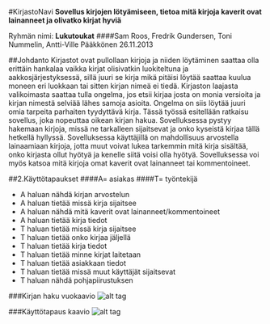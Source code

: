#KirjastoNavi
**Sovellus kirjojen lötyämiseen, tietoa mitä kirjoja kaverit ovat lainanneet ja olivatko kirjat hyviä**

Ryhmän nimi: **Lukutoukat**
####Sam Roos, Fredrik Gundersen, Toni Nummelin, Antti-Ville Pääkkönen
26.11.2013

##Johdanto
Kirjastot ovat pullollaan kirjoja ja niiden löytäminen saattaa olla erittäin hankalaa vaikka kirjat olisivatkin luokiteltuna ja aakkosjärjestyksessä, sillä juuri se kirja mikä pitäisi löytää saattaa kuulua moneen eri luokkaan tai sitten kirjan nimeä ei tiedä. Kirjaston laajasta valikoimasta saattaa tulla ongelma, jos etsii kirjaa josta on monia versioita ja kirjan nimestä selviää lähes samoja asioita. Ongelma on siis löytää juuri omia tarpeita parhaiten tyydyttävä kirja.
Tässä työssä esitellään ratkaisu sovellus, joka nopeuttaa oikean kirjan hakua. Sovelluksessa pystyy hakemaan kirjoja, missä ne tarkalleen sijaitsevat ja onko kyseistä kirjaa tällä hetkellä hyllyssä. Sovelluksessa käyttäjillä on mahdollisuus arvostella lainaamiaan kirjoja, jotta muut voivat lukea tarkemmin mitä kirja sisältää, onko kirjasta ollut hyötyä ja kenelle siitä voisi olla hyötyä. Sovelluksessa voi myös katsoa mitä kirjoja omat kaverit ovat lainanneet tai kommentoineet.

##2.Käyttötapaukset
####A= asiakas
####T= työntekijä
-	A haluan nähdä kirjan arvostelun
-	A haluan tietää missä kirja sijaitsee
- A haluan nähdä mitä kaverit ovat lainanneet/kommentoineet
-	A haluan tietää kirja tiedot
-	T haluan tietää missä kirja sijaitsee
-	T haluan tietää onko kirjaa jäljellä
-	T haluan tietää kirja tiedot
-	T haluan tietää minne kirjat laitetaan
-	T haluan tietää asiakkaan tiedot
-	T haluan tietää missä muut käyttäjät sijaitsevat
-	T haluan nähdä pohjapiirustuksen

###Kirjan haku vuokaavio
![alt tag](http://users.metropolia.fi/~samr/kauppa_projekti/KauppaNavi/flowchart.jpg)

###Käyttötapaus kaavio
![alt tag](http://users.metropolia.fi/~fredrikg/ohjelmisto/käyttötapauskaavio.png)
